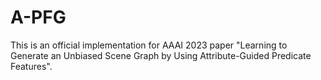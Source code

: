 # A-PFG

This is an official implementation for AAAI 2023 paper "Learning to Generate an Unbiased Scene Graph by Using Attribute-Guided Predicate Features".
